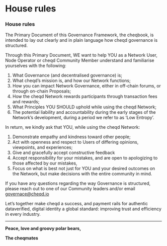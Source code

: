 # House rules

### **House rules**

The Primary Document of this Governance Framework, the cheqbook, is intended to lay out clearly and in plain language how cheqd governance is structured.

Through this Primary Document, WE want to help YOU as a Network User, Node Operator or cheqd Community Member understand and familiarise yourselves with the following:

1. What Governance \(and decentralised governance\) is;
2. What cheqd’s mission is, and how our Network functions;
3. How you can impact Network Governance, either in off-chain forums, or through on-chain Proposals;
4. How the cheqd Network rewards participants through transaction fees and rewards;
5. What Principles YOU SHOULD uphold while using the cheqd Network;
6. The potential liability and accountability during the early stages of the Network’s development, during a period we refer to as ‘Low Entropy’.

In return, we kindly ask that YOU, while using the cheqd Network:

1. Demonstrate empathy and kindness toward other people;
2. Act with openness and respect to Users of differing opinions, viewpoints, and experiences;
3. Give and gracefully accept constructive feedback
4. Accept responsibility for your mistakes, and are open to apologizing to those affected by our mistakes,
5. Focus on what is best not just for YOU and your desired outcomes on the Network, but make decisions with the entire community in mind. 

If you have any questions regarding the way Governance is structured, please reach out to one of our Community leaders and/or email [governace@cheqd.io](mailto:governace@cheqd.io)  


Let’s together make cheqd a success, and payment rails for authentic dataverified, digital identity a global standard: improving trust and efficiency in every industry.   
****

**Peace, love and groovy polar bears,**  


**The cheqmates**  


